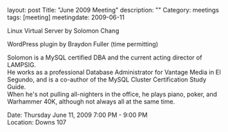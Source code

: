 layout: post
Title: "June 2009 Meeting"
description: ""
Category: meetings
tags: [meeting]
meetingdate: 2009-06-11

Linux Virtual Server by Solomon Chang                                          
                                                                             
WordPress plugin by Braydon Fuller (time permitting)                           
                                                                             
Solomon is a MySQL certified DBA and the current acting director of LAMPSIG.   
He works as a professional Database Administrator for Vantage Media in El      
Segundo, and is a co-author of the MySQL Cluster Certification Study Guide.    
When he's not pulling all-nighters in the office, he plays piano, poker, and   
Warhammer 40K, although not always all at the same time.                       
                                                                             
Date: Thursday June 11, 2009 7:00 PM - 9:00 PM                                   
Location: Downs 107                                         
